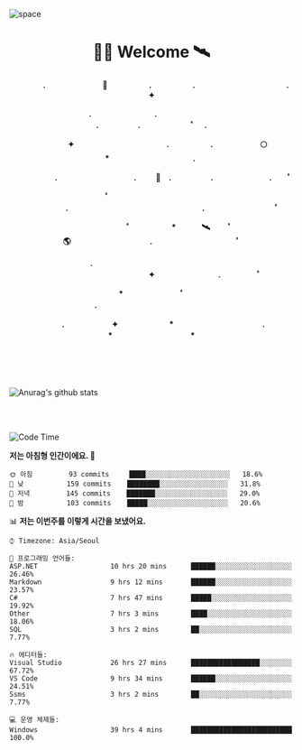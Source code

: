 ![space](https://user-images.githubusercontent.com/93513959/153272999-db6423b1-a80f-4b72-bf4c-7be2c9d6d328.png)



<h1 align="center">👨‍🚀 Welcome  🛰︎</h1>
<h4 align='center'>
<p align="center">　　　　.　　　　　　  　🌠　　　   　. 　　　　　.　　　　　　　　　　　  . 　　　 　       ✦     </p>
<p align="center">.　　　　　　　　.　　  　　　　  　 　　　　　　　　　　　.　　　　　.　　　　   　 ﾟ             　.        </p>
<p align="center">　　　　✦　　　　　  　　　　    　. 　　　　　.　　　　　　🌕　*　　　　　　　　　　  . 　　　 　            </p>
<p align="center">　　  　         　　. 　　　　   　 　　　.     　   　🚀　.　　　　　.　　　   　　　 .             　 ﾟ   </p>
<p align="center">　　ﾟ　　　　　　　　  　　　　   　 　　　　.　　　　　　　　　　　　　　　　　.   　　　            　  　　　ﾟ</p>
<p align="center"> 　　　　　　　ﾟ　　　 　　*　　   🛰︎　 　ﾟ　　　　🌎　　　　　　　　　　.　　　　　　　   　　  ﾟ          　   </p>
<p align="center">.　　　　　　　　　　  　　　　   　 　　　　　　　　　　　　 ✦　　　　　　　　.　   　　             ﾟ　  　　   </p>
<p align="center">　　　*　　　　　　  　ﾟ　　   　 　　　　.　　　　　　　　　　　　　　　　   　　            　  　　            </p>
<p align="center">　　　.　　　　　　✦  　　　　　   *　 　　　　　　　　　　.　　　　　　　*　　　　　   　              　  　*　  </p>

<!--[![spotify-github-profile](https://spotify-github-profile.vercel.app/api/view?uid=316vepr7x7ia45xvcuqyysvtmpfe&cover_image=true&theme=novatorem&bar_color=37bac3&bar_color_cover=false)](https://spotify-github-profile.vercel.app/api/view?uid=316vepr7x7ia45xvcuqyysvtmpfe&redirect=true)-->

</h4>

<br>
<br>
<br>


<!--![Top Langs](https://github-readme-stats.vercel.app/api/top-langs/?username=KYJKY&layout=compact&theme=tokyonight)-->


<p align="left">

![Anurag's github stats](https://github-readme-stats.vercel.app/api?username=KYJKY&show_icons=true&theme=tokyonight)

<!--<img src="https://github-readme-stats.vercel.app/api/top-langs?username=KYJKY&show_icons=true&locale=en&layout=compact&theme=radical" alt="KYJKY" />-->
<!--<img src="https://github-readme-stats.vercel.app/api?username=KYJKY&show_icons=true&locale=en&theme=radical" alt="KYJKY" />--> <br><br></p>

<!--START_SECTION:waka-->
![Code Time](http://img.shields.io/badge/Code%20Time-1%2C074%20hrs%205%20mins-blue)

**저는 아침형 인간이에요. 🐤** 

```text
🌞 아침         93 commits     ████░░░░░░░░░░░░░░░░░░░░░   18.6% 
🌆 낮　         159 commits    ████████░░░░░░░░░░░░░░░░░   31.8% 
🌃 저녁         145 commits    ███████░░░░░░░░░░░░░░░░░░   29.0% 
🌙 밤　         103 commits    █████░░░░░░░░░░░░░░░░░░░░   20.6%

```


📊 **저는 이번주를 이렇게 시간을 보냈어요.** 

```text
⌚︎ Timezone: Asia/Seoul

💬 프로그래밍 언어들: 
ASP.NET                  10 hrs 20 mins      ██████░░░░░░░░░░░░░░░░░░░   26.46% 
Markdown                 9 hrs 12 mins       ██████░░░░░░░░░░░░░░░░░░░   23.57% 
C#                       7 hrs 47 mins       █████░░░░░░░░░░░░░░░░░░░░   19.92% 
Other                    7 hrs 3 mins        ████░░░░░░░░░░░░░░░░░░░░░   18.06% 
SQL                      3 hrs 2 mins        ██░░░░░░░░░░░░░░░░░░░░░░░   7.77%

🔥 에디터들: 
Visual Studio            26 hrs 27 mins      █████████████████░░░░░░░░   67.72% 
VS Code                  9 hrs 34 mins       ██████░░░░░░░░░░░░░░░░░░░   24.51% 
Ssms                     3 hrs 2 mins        ██░░░░░░░░░░░░░░░░░░░░░░░   7.77%

💻 운영 체제들: 
Windows                  39 hrs 4 mins       █████████████████████████   100.0%

```


<!--END_SECTION:waka-->
